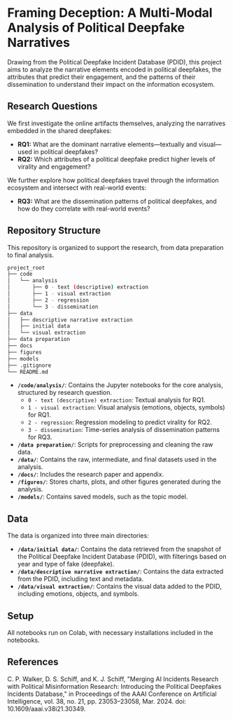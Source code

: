# Framing Deception: A Multi-Modal Analysis of Political Deepfake Narratives

Drawing from the Political Deepfake Incident Database (PDID), this project aims to analyze the narrative elements encoded in political deepfakes, the attributes that predict their engagement, and the patterns of their dissemination to understand their impact on the information ecosystem.

## Research Questions
We first investigate the online artifacts themselves, analyzing the narratives embedded in the shared deepfakes:
-   **RQ1:** What are the dominant narrative elements—textually and visual—used in political deepfakes?
-   **RQ2:** Which attributes of a political deepfake predict higher levels of virality and engagement?

We further explore how political deepfakes travel through the information ecosystem and intersect with real-world events:
-   **RQ3:** What are the dissemination patterns of political deepfakes, and how do they correlate with real-world events?

## Repository Structure
This repository is organized to support the research, from data preparation to final analysis.

```bash
project_root
├── code
│   └── analysis
│       ├── 0 - text (descriptive) extraction  
│       ├── 1 - visual extraction               
│       ├── 2 - regression
│       └── 3 - dissemination
├── data
│   ├── descriptive narrative extraction
│   ├── initial data
│   └── visual extraction
├── data preparation
├── docs
├── figures
├── models
├── .gitignore
└── README.md
```

-   **`/code/analysis/`**: Contains the Jupyter notebooks for the core analysis, structured by research question.
    -   `0 - text (descriptive) extraction`: Textual analysis for RQ1.
    -   `1 - visual extraction`: Visual analysis (emotions, objects, symbols) for RQ1.
    -   `2 - regression`: Regression modeling to predict virality for RQ2.
    -   `3 - dissemination`: Time-series analysis of dissemination patterns for RQ3.
-   **`/data preparation/`**: Scripts for preprocessing and cleaning the raw data.
-   **`/data/`**: Contains the raw, intermediate, and final datasets used in the analysis.
-   **`/docs/`**: Includes the research paper and appendix.
-   **`/figures/`**: Stores charts, plots, and other figures generated during the analysis.
-   **`/models/`**: Contains saved models, such as the topic model.

## Data
The data is organized into three main directories:
-   **`/data/initial data/`**: Contains the data retrieved from the snapshot of the Political Deepfake Incident Database (PDID), with filterings based on year and type of fake (deepfake). 
-   **`/data/descriptive narrative extraction/`**: Contains the data extracted from the PDID, including text and metadata.
-   **`/data/visual extraction/`**: Contains the visual data added to the PDID, including emotions, objects, and symbols.

## Setup

All notebooks run on Colab, with necessary installations included in the notebooks. 

## References 
C. P. Walker, D. S. Schiff, and K. J. Schiff, "Merging AI Incidents Research with Political Misinformation Research: Introducing the Political Deepfakes Incidents Database," in Proceedings of the AAAI Conference on Artificial Intelligence, vol. 38, no. 21, pp. 23053–23058, Mar. 2024. doi: 10.1609/aaai.v38i21.30349.
